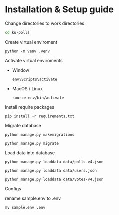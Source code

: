 # Installation & Setup guide

Change directories to work directories
```bash
cd ku-polls
```

Create virtual enviroment

```
python -m venv .venv
```

Activate virtual enviroments

* Window
    ```
    env\Scripts\activate
    ```

* MacOS / Linux
    ```
    source env/bin/activate
    ```

Install require packages
```
pip install -r requirements.txt
```

Migrate database
```
python manage.py makemigrations
```
```
python manage.py migrate
```

Load data into database
```
python manage.py loaddata data/polls-v4.json
```
```
python manage.py loaddata data/users.json
```
```
python manage.py loaddata data/votes-v4.json
```

Configs

rename sample.env to .env
```
mv sample.env .env
```